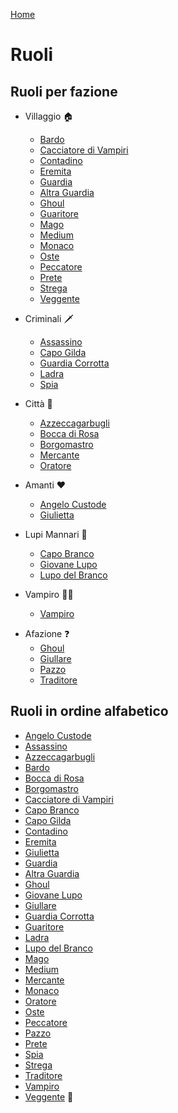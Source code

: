 <!--- ---
layout: default
--- --->

[Home](/wherewolf-rules)

# Ruoli

## Ruoli per fazione

- Villaggio <span class='emoji'>🏠</span>
    - [Bardo](roles/bardo.md)
    - [Cacciatore di Vampiri](roles/cacciatore-di-vampiri.md)
    - [Contadino](roles/contadino.md)
    - [Eremita](roles/eremita.md)
    - [Guardia](roles/guardia.md)
    - [Altra Guardia](roles/guardia.md)
    - [Ghoul](roles/ghoul.md)
    - [Guaritore](roles/guaritore.md)
    - [Mago](roles/mago.md)
    - [Medium](roles/medium.md)
    - [Monaco](roles/monaco.md)
    - [Oste](roles/oste.md)
    - [Peccatore](roles/peccatore.md)
    - [Prete](roles/prete.md)
    - [Strega](roles/strega.md)
    - [Veggente](roles/veggente.md)

- Criminali <span class='emoji'>🗡️</span>
    - [Assassino](roles/assassino.md)
    - [Capo Gilda](roles/capo-gilda.md)
    - [Guardia Corrotta](roles/guardia-corrotta.md)
    - [Ladra](roles/ladra.md)
    - [Spia](roles/spia.md)

- Città <span class='emoji'>🏰</span>
    - [Azzeccagarbugli](roles/azzeccagarbugli.md)
    - [Bocca di Rosa](roles/bocca-di-rosa.md)
    - [Borgomastro](roles/borgomastro.md)
    - [Mercante](roles/mercante.md)
    - [Oratore](roles/oratore.md)

- Amanti <span class='emoji'>❤️</span>
    - [Angelo Custode](roles/angelo-custode.md)
    - [Giulietta](roles/giulietta.md)

- Lupi Mannari <span class='emoji'>🐺</span>
    - [Capo Branco](roles/capo-branco.md)
    - [Giovane Lupo](roles/giovane-lupo.md)
    - [Lupo del Branco](roles/lupo-del-branco.md)

- Vampiro <span class='emoji'>🧛‍♂️</span>
    - [Vampiro](roles/vampiro.md)

<!--- - Necromante <span class='emoji'>⚰️</span>
    - [Necromante](roles/necromante.md)

- Posseduto <span class='emoji'>👻</span>
    - Posseduto

- Inquisizione <span class='emoji'>⚰️</span>
    - Inquisitore
    - Templare
    - Boia --->

- Afazione <span class='emoji'>❓</span>
    - [Ghoul](roles/ghoul.md)
    - [Giullare](roles/giullare.md)
    - [Pazzo](roles/pazzo.md)
    - [Traditore](roles/traditore.md)

## Ruoli in ordine alfabetico

- [Angelo Custode](roles/angelo-custode.md)
- [Assassino](roles/assassino.md)
- [Azzeccagarbugli](roles/azzeccagarbugli.md)
- [Bardo](roles/bardo.md)
- [Bocca di Rosa](roles/bocca-di-rosa.md)
- [Borgomastro](roles/borgomastro.md)
- [Cacciatore di Vampiri](roles/cacciatore-di-vampiri.md)
- [Capo Branco](roles/capo-branco.md)
- [Capo Gilda](roles/capo-gilda.md)
- [Contadino](roles/contadino.md)
- [Eremita](roles/eremita.md)
- [Giulietta](roles/giulietta.md)
- [Guardia](roles/guardia.md)
- [Altra Guardia](roles/guardia.md)
- [Ghoul](roles/ghoul.md)
- [Giovane Lupo](roles/giovane-lupo.md)
- [Giullare](roles/giullare.md)
- [Guardia Corrotta](roles/guardia-corrotta.md)
- [Guaritore](roles/guaritore.md)
- [Ladra](roles/ladra.md)
- [Lupo del Branco](roles/lupo-del-branco.md)
- [Mago](roles/mago.md)
- [Medium](roles/medium.md)
- [Mercante](roles/mercante.md)
- [Monaco](roles/monaco.md)
- [Oratore](roles/oratore.md)
- [Oste](roles/oste.md)
- [Peccatore](roles/peccatore.md)
- [Pazzo](roles/pazzo.md)
- [Prete](roles/prete.md)
- [Spia](roles/spia.md)
- [Strega](roles/strega.md)
- [Traditore](roles/traditore.md)
- [Vampiro](roles/vampiro.md)
- [Veggente](roles/veggente.md) <span class='emoji'>🌙</span>
